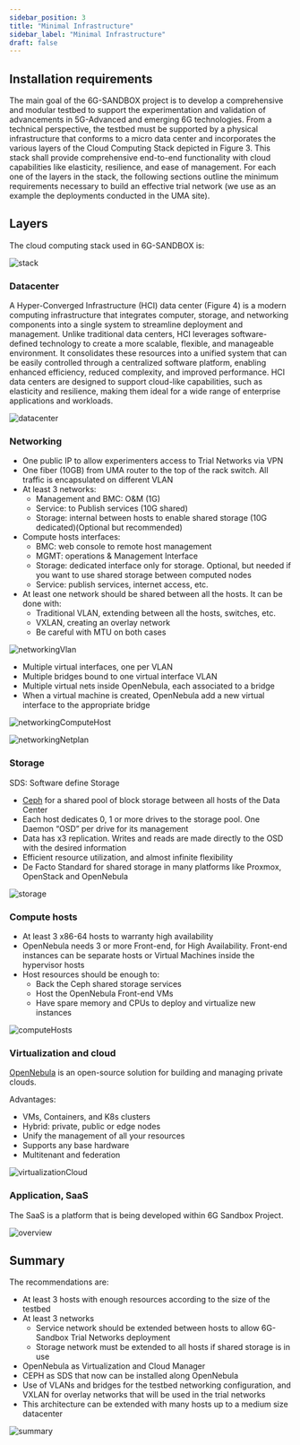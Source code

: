 ```yaml
---
sidebar_position: 3
title: "Minimal Infrastructure"
sidebar_label: "Minimal Infrastructure"
draft: false
---
```


## Installation requirements

The main goal of the 6G-SANDBOX project is to develop a comprehensive and modular testbed to support the experimentation and validation of advancements in 5G-Advanced and emerging 6G technologies. From a technical perspective, the testbed must be supported by a physical infrastructure that conforms to a micro data center and incorporates the various layers of the Cloud Computing Stack depicted in Figure 3. This stack shall provide comprehensive end-to-end functionality with cloud capabilities like elasticity, resilience, and ease of management. For each one of the layers in the stack, the following sections outline the minimum requirements necessary to build an effective trial network (we use as an example the deployments conducted in the UMA site).

## Layers

The cloud computing stack used in 6G-SANDBOX is:

![stack](../../static/img/6g-sandbox-sites/stack.png)

### Datacenter

A Hyper-Converged Infrastructure (HCI) data center (Figure 4) is a modern computing infrastructure that integrates computer, storage, and networking components into a single system to streamline deployment and management. Unlike traditional data centers, HCI leverages software-defined technology to create a more scalable, flexible, and manageable environment. It consolidates these resources into a unified system that can be easily controlled through a centralized software platform, enabling enhanced efficiency, reduced complexity, and improved performance. HCI data centers are designed to support cloud-like capabilities, such as elasticity and resilience, making them ideal for a wide range of enterprise applications and workloads.

![datacenter](../../static/img/6g-sandbox-sites/datacenter.png)

### Networking

- One public IP to allow experimenters access to Trial Networks via VPN
- One fiber (10GB) from UMA router to the top of the rack switch. All traffic is encapsulated on different VLAN
- At least 3 networks:
  - Management and BMC: O&M (1G) 
  - Service: to Publish services (10G shared) 
  - Storage: internal between hosts to enable shared storage (10G dedicated)(Optional but recommended) 
- Compute hosts interfaces:
  - BMC: web console to remote host management
  - MGMT: operations & Management Interface
  - Storage: dedicated interface only for storage. Optional, but needed if you want to use shared storage between computed nodes
  - Service: publish services, internet access, etc.
- At least one network should be shared between all the hosts. It can be done with:
  - Traditional VLAN, extending between all the hosts, switches, etc.
  - VXLAN, creating an overlay network
  - Be careful with MTU on both cases

![networkingVlan](../../static/img/6g-sandbox-sites/networkingVlan.png)

- Multiple virtual interfaces, one per VLAN
- Multiple bridges bound to one virtual interface VLAN
- Multiple virtual nets inside OpenNebula, each associated to a bridge
- When a virtual machine is created, OpenNebula add a new virtual interface to the appropriate bridge

![networkingComputeHost](../../static/img/6g-sandbox-sites/networkingComputeHost.png)

![networkingNetplan](../../static/img/6g-sandbox-sites/networkingNetplan.png)

### Storage

SDS: Software define Storage

- [Ceph](https://github.com/OpenNebula/one-deploy/wiki/arch_single_ceph) for a shared pool of block storage between all hosts of the Data Center
- Each host dedicates 0, 1 or more drives to the storage pool. One Daemon “OSD” per drive for its management
- Data has x3 replication. Writes and reads are made directly to the OSD with the desired information
- Efficient resource utilization, and almost infinite flexibility
- De Facto Standard for shared storage in many platforms like Proxmox, OpenStack and OpenNebula

![storage](../../static/img/6g-sandbox-sites/storage.png)

### Compute hosts

- At least 3 x86-64 hosts to warranty high availability
- OpenNebula needs 3 or more Front-end, for High Availability. Front-end instances can be separate hosts or Virtual Machines inside the hypervisor hosts
- Host resources should be enough to:
  - Back the Ceph shared storage services
  - Host the OpenNebula Front-end VMs
  - Have spare memory and CPUs to deploy and virtualize new instances 

![computeHosts](../../static/img/6g-sandbox-sites/computeHosts.png)

### Virtualization and cloud

[OpenNebula](https://github.com/OpenNebula/) is an open-source solution for building and managing private clouds.

Advantages:

- VMs, Containers, and K8s clusters
- Hybrid: private, public or edge nodes
- Unify the management of all your resources
- Supports any base hardware
- Multitenant and federation

![virtualizationCloud](../../static/img/6g-sandbox-sites/virtualizationCloud.png)

### Application, SaaS

The SaaS is a platform that is being developed within 6G Sandbox Project.

![overview](../../static/img/tnlcm/overview.png)

## Summary

The recommendations are:

- At least 3 hosts with enough resources according to the size of the testbed
- At least 3 networks
  - Service network should be extended between hosts to allow 6G-Sandbox Trial Networks deployment
  - Storage network must be extended to all hosts if shared storage is in use
- OpenNebula as Virtualization and Cloud Manager
- CEPH as SDS that now can be installed along OpenNebula
- Use of VLANs and bridges for the testbed networking configuration, and VXLAN for overlay networks that will be used in the trial networks
- This architecture can be extended with many hosts up to a medium size datacenter

![summary](../../static/img/6g-sandbox-sites/summary.png)